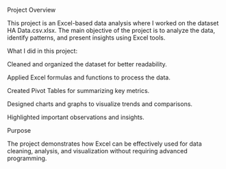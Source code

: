 Project Overview

This project is an Excel-based data analysis where I worked on the dataset HA Data.csv.xlsx. The main objective of the project is to analyze the data, identify patterns, and present insights using Excel tools.

What I did in this project:

Cleaned and organized the dataset for better readability.

Applied Excel formulas and functions to process the data.

Created Pivot Tables for summarizing key metrics.

Designed charts and graphs to visualize trends and comparisons.

Highlighted important observations and insights.

Purpose

The project demonstrates how Excel can be effectively used for data cleaning, analysis, and visualization without requiring advanced programming.
